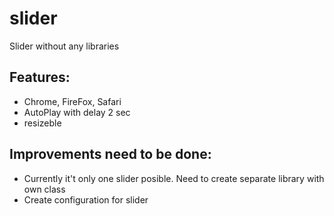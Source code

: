 # slider
Slider without any libraries

## Features:
- Chrome, FireFox, Safari
- AutoPlay with delay 2 sec
- resizeble 

## Improvements need to be done:
- Currently it't only one slider posible. Need to create separate library with own class 
- Create configuration for slider
